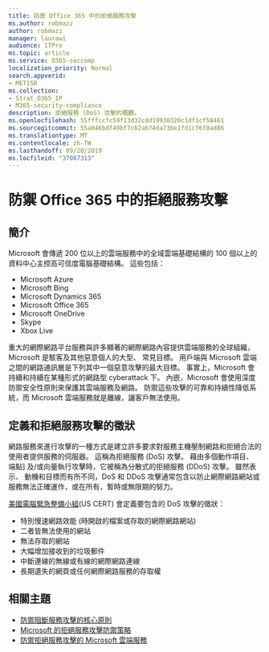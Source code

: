 ```yaml
---
title: 防禦 Office 365 中的拒絕服務攻擊
ms.author: robmazz
author: robmazz
manager: laurawi
audience: ITPro
ms.topic: article
ms.service: O365-seccomp
localization_priority: Normal
search.appverid:
- MET150
ms.collection:
- Strat_O365_IP
- M365-security-compliance
description: 拒絕服務 (DoS) 攻擊的概觀。
ms.openlocfilehash: 55fffccfc59f13d32cdd19930320c1df1cf58461
ms.sourcegitcommit: 55a046bdf49bf7c62ab74da73be1fd1cf6f0ad86
ms.translationtype: MT
ms.contentlocale: zh-TW
ms.lasthandoff: 09/20/2019
ms.locfileid: "37067313"
---
```

# <a name="defend-against-denial-of-service-attacks-in-office-365"></a>防禦 Office 365 中的拒絕服務攻擊

## <a name="introduction"></a>簡介

Microsoft 會傳遞 200 位以上的雲端服務中的全域雲端基礎結構的 100 個以上的資料中心主控高可信度電腦基礎結構。 這些包括：

- Microsoft Azure
- Microsoft Bing
- Microsoft Dynamics 365
- Microsoft Office 365
- Microsoft OneDrive
- Skype
- Xbox Live

重大的網際網路平台服務與許多顯著的網際網路內容提供雲端服務的全球組織，Microsoft 是駭客及其他惡意個人的大型、 常見目標。 用戶端與 Microsoft 雲端之間的網路通訊層是下列其中一個惡意攻擊的最大目標。 事實上，Microsoft 會持續和持續在某種形式的網路型 cyberattack 下。 內嵌，Microsoft 會使用深度防禦安全性原則來保護其雲端服務及網路。 防禦這些攻擊的可靠和持續性降低系統，而 Microsoft 雲端服務就是離線，讓客戶無法使用。

## <a name="definition-and-symptoms-of-denial-of-service-attacks"></a>定義和拒絕服務攻擊的徵狀

網路服務來進行攻擊的一種方式是建立許多要求對服務主機壓制網路和拒絕合法的使用者提供服務的伺服器。 這稱為拒絕服務 (DoS) 攻擊。 藉由多個動作項目、 端點] 及/或向量執行攻擊時，它被稱為分散式的拒絕服務 (DDoS) 攻擊。 雖然表示、 動機和目標而有所不同，DoS 和 DDoS 攻擊通常包含以防止網際網路網站或服務無法正確運作，或在所有，暫時或無限期的努力。

[美國電腦緊急整備小組](https://www.us-cert.gov/)(US CERT) 會定義要包含的 DoS 攻擊的徵狀：

- 特別慢速網路效能 (時開啟的檔案或存取的網際網路網站)
- 二者皆無法使用的網站
- 無法存取的網站
- 大幅增加接收到的垃圾郵件
- 中斷連線的無線或有線的網際網路連線
- 長期遺失的網頁或任何網際網路服務的存取權

## <a name="related-topics"></a>相關主題

- [防禦阻斷服務攻擊的核心原則](office-365-core-principles-of-defense-against-dos-attacks.md)
- [Microsoft 的拒絕服務攻擊防禦策略](office-365-microsoft-dos-defense-strategy.md)
- [防禦拒絕服務攻擊的 Microsoft 雲端服務](office-365-defending-cloud-services-against-dos-attacks.md)
